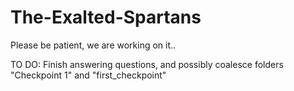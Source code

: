 # The-Exalted-Spartans

Please be patient, we are working on it..

TO DO: Finish answering questions, and possibly coalesce folders "Checkpoint 1" and "first_checkpoint"
